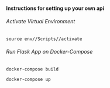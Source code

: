 #### Instructions for setting up your own api

###### Activate Virtual Environment
```
source env//Scripts//activate
```
###### Run Flask App on Docker-Compose
```
docker-compose build

docker-compose up
```